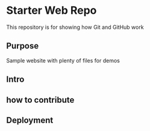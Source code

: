 # Starter Web Repo

This repository is for showing how Git and GitHub work

## Purpose

Sample website with plenty of files for demos

## Intro

## how to contribute

## Deployment